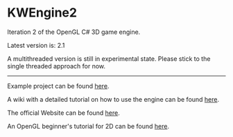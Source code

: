 # KWEngine2
Iteration 2 of the OpenGL C# 3D game engine.

Latest version is: 2.1

A multithreaded version is still in experimental state. Please stick to the single threaded approach for now.

***

Example project can be found [here](https://www.kwengine.de/latest/kwengine2example.zip).

A wiki with a detailed tutorial on how to use the engine can be found [here](https://github.com/KWEngine/KWEngine2/wiki).

The official Website can be found [here](https://www.kwengine.de).

An OpenGL beginner's tutorial for 2D can be found [here](https://github.com/KWEngine/OpenGL2D/wiki).
